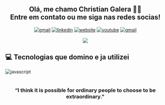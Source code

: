 <h2 align="center">Olá, me chamo Christian Galera 👋🏻 <br>
     Entre em contato ou me siga nas redes socias!</h2>

<div style="display: inline_block" align="center">
     <a href="mailto:christianzambrini@gmail.com?subject=Ol%C3%A1%20Christian%20Galera%21%20Sou%20%28nome%29%2C%20entro%20em%20contato%20referente%20%C3%A0%20%28assunto%29%2E"><img align="center" alt="gmail" src="https://img.shields.io/badge/Gmail-D14836?style=for-the-badge&logo=gmail&logoColor=white"></a>
     <a href="https://www.linkedin.com/in/christian-galera"><img align="center" alt="linkedin" src="https://img.shields.io/badge/LinkedIn-0077B5?style=for-the-badge&logo=linkedin&logoColor=white"></a>
      <a href="#"><img align="center" alt="website" src="https://img.shields.io/badge/website-000000?style=for-the-badge&logo=About.me&logoColor=white"></a>
     <a href="https://pt.stackoverflow.com/users/266300/christian-galera"><img align="center" alt="youtube" src="https://img.shields.io/badge/YouTube-F00?logo=youtube&logoColor=fff&style=for-the-badge"></a>
     <a href="https://pt.stackoverflow.com/users/266300/christian-galera"><img align="center" alt="gmail" src="https://img.shields.io/badge/Stack_Overflow-FE7A16?style=for-the-badge&logo=stack-overflow&logoColor=white"></a>
</div><br/> 



<div align="center">
<img src="https://github-readme-stats.vercel.app/api?username=christiangalera&show_icons=true&theme=onedark" />
</div>

<h2 align="left">💻 Tecnologias que domino e ja utilizei</h2>
<div style="display: inline_block" align="left">
    <img align="center" alt="javascript" src="https://skillicons.dev/icons?i=js,html,css,ts,react,angular,laravel,php,java,kotlin,spring,nodejs,postgres,git,docker&perline=20" />
</div><br/>
<h3 align="center"> “I think it is possible for ordinary people to choose to be extraordinary." </h3>


